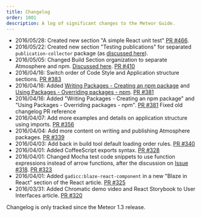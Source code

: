 ```yaml
---
title: Changelog
order: 1001
description: A log of significant changes to the Meteor Guide.
---
```


- 2016/05/28: Created new section "A simple React unit test" [PR #466](https://github.com/meteor/guide/pull/466).
- 2016/05/22: Created new section "Testing publications" for separated `publication-collector` package (as [discussed here](https://github.com/meteor/todos/issues/119)).
- 2016/05/05: Changed Build Section organization to separate Atmosphere and npm.  [Discussed here](https://github.com/meteor/guide/pull/390#issuecomment-212577341). [PR #410](https://github.com/meteor/guide/pull/410)
- 2016/04/16: Switch order of Code Style and Application structure sections. [PR #383](https://github.com/meteor/guide/pull/383)
- 2016/04/16: Added [Writing Packages - Creating an npm package](https://guide.meteor.com/writing-packages.html#creating-npm) and [Using Packages - Overriding packages - npm](https://guide.meteor.com/using-packages.html#npm-overriding). [PR #381](https://github.com/meteor/guide/pull/381)
- 2016/04/16: Added "Writing Packages - Creating an npm package" and "Using Packages - Overriding packages - npm". [PR #381](https://github.com/meteor/guide/pull/381)
Fixed old changelog PR reference
- 2016/04/07: Add more examples and details on application structure using imports. [PR #356](https://github.com/meteor/guide/pull/356)
- 2016/04/04: Add more content on writing and publishing Atmosphere packages. [PR #339](https://github.com/meteor/guide/pull/339)
- 2016/04/03: Add back in build tool default loading order rules. [PR #340](https://github.com/meteor/guide/pull/340)
- 2016/04/01: Added CoffeeScript exports syntax. [PR #328](https://github.com/meteor/guide/pull/328)
- 2016/04/01: Changed Mocha test code snippets to use function expressions instead of arrow functions, after the discussion on [Issue #318](https://github.com/meteor/guide/issues/318). [PR #323](https://github.com/meteor/guide/pull/323)
- 2016/04/01: Added `gadicc:blaze-react-component` in a new "Blaze in React" section of the React article. [PR #325](https://github.com/meteor/guide/pull/325)
- 2016/03/31: Added Chromatic demo video and React Storybook to User Interfaces article. [PR #320](https://github.com/meteor/guide/pull/320)

Changelog is only tracked since the Meteor 1.3 release.
